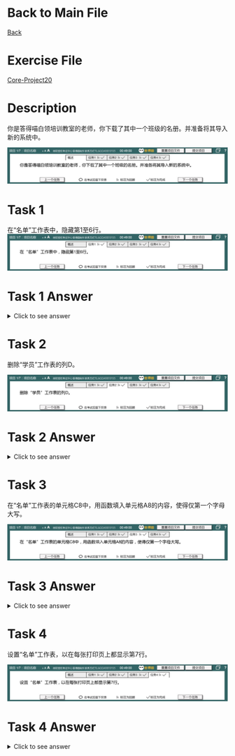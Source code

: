 # Back to Main File
[Back](../README.md)

# Exercise File
[Core-Project20](MOS-Excel2016-Core-Project20.xlsx)

# Description
你是答得喵白领培训教室的老师，你下载了其中一个班级的名册。并准备将其导入新的系统中。

![Description](Task/desc.jpg)
# Task 1
在“名单”工作表中，隐藏第1至6行。
![Task1](Task/Task1.jpg)
# Task 1 Answer
<details>
  <summary>Click to see answer</summary>

![Task1_Answer](Excel2016-Core-Project20-Answer/P20-T1.gif)
</details>

# Task 2
删除“学员”工作表的列D。

![Task2](Task/Task2.jpg)
# Task 2 Answer
<details>
  <summary>Click to see answer</summary>

![Task2_Answer](Excel2016-Core-Project20-Answer/P20-T2.gif)
</details>

# Task 3
在“名单”工作表的单元格C8中，用函数填入单元格A8的内容，使得仅第一个字母大写。

![Task3](Task/Task3.jpg)
# Task 3 Answer
<details>
  <summary>Click to see answer</summary>

![Task3_Answer](Excel2016-Core-Project20-Answer/P20-T3.gif)
</details>


# Task 4
设置“名单”工作表，以在每张打印页上都显示第7行。

![Task4](Task/Task4.jpg)
# Task 4 Answer
<details>
  <summary>Click to see answer</summary>

![Task4_Answer](Excel2016-Core-Project20-Answer/P20-T4.gif)
</details>
